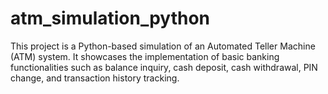 # atm_simulation_python
This project is a Python-based simulation of an Automated Teller Machine (ATM) system. It showcases the implementation of basic banking functionalities such as balance inquiry, cash deposit, cash withdrawal, PIN change, and transaction history tracking.
